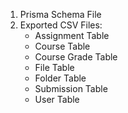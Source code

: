 1. Prisma Schema File
2. Exported CSV Files:
   * Assignment Table
   * Course Table
   * Course Grade Table
   * File Table
   * Folder Table
   * Submission Table
   * User Table
